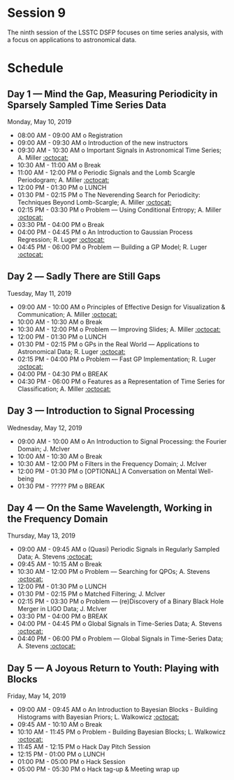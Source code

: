 # Session 9

The ninth session of the LSSTC DSFP focuses on time series analysis, with a focus on applications to astronomical data.

# Schedule

## Day 1 — Mind the Gap, Measuring Periodicity in Sparsely Sampled Time Series Data

Monday, May 10, 2019

 * 08:00 AM - 09:00 AM  o  Registration
 * 09:00 AM - 09:30 AM  o  Introduction of the new instructors
 * 09:30 AM - 10:30 AM  o  Important Signals in Astronomical Time Series; A. Miller [:octocat:](https://github.com/adamamiller)
 * 10:30 AM - 11:00 AM  o  Break
 * 11:00 AM - 12:00 PM  o  Periodic Signals and the Lomb Scargle Periodogram; A. Miller [:octocat:](https://github.com/adamamiller)
 * 12:00 PM - 01:30 PM  o  LUNCH
 * 01:30 PM - 02:15 PM  o  The Neverending Search for Periodicity: Techniques Beyond Lomb-Scargle; A. Miller [:octocat:](https://github.com/adamamiller)
 * 02:15 PM - 03:30 PM  o  Problem –– Using Conditional Entropy; A. Miller [:octocat:](https://github.com/adamamiller)
 * 03:30 PM - 04:00 PM  o  Break
 * 04:00 PM - 04:45 PM  o  An Introduction to Gaussian Process Regression; R. Luger [:octocat:](https://github.com/rodluger)
 * 04:45 PM - 06:00 PM  o  Problem –– Building a GP Model; R. Luger [:octocat:](https://github.com/rodluger)

## Day 2 –– Sadly There are Still Gaps

Tuesday, May 11, 2019

 * 09:00 AM - 10:00 AM  o  Principles of Effective Design for Visualization & Communication; A. Miller [:octocat:](https://github.com/adamamiller)
 * 10:00 AM - 10:30 AM  o  Break
 * 10:30 AM - 12:00 PM  o  Problem –– Improving Slides; A. Miller [:octocat:](https://github.com/adamamiller)
 * 12:00 PM - 01:30 PM  o  LUNCH
 * 01:30 PM - 02:15 PM  o  GPs in the Real World –– Applications to Astronomical Data; R. Luger [:octocat:](https://github.com/rodluger)
 * 02:15 PM - 04:00 PM  o  Problem –– Fast GP Implementation; R. Luger [:octocat:](https://github.com/rodluger)
 * 04:00 PM - 04:30 PM  o  BREAK
 * 04:30 PM - 06:00 PM  o  Features as a Representation of Time Series for Classification; A. Miller [:octocat:](https://github.com/adamamiller)

## Day 3 — Introduction to Signal Processing

Wednesday, May 12, 2019

 * 09:00 AM - 10:00 AM  o  An Introduction to Signal Processing: the Fourier Domain; J. McIver
 * 10:00 AM - 10:30 AM  o  Break
 * 10:30 AM - 12:00 PM  o  Filters in the Frequency Domain; J. McIver
 * 12:00 PM - 01:30 PM  o  [OPTIONAL] A Conversation on Mental Well-being
 * 01:30 PM - ????? PM  o  BREAK

## Day 4 — On the Same Wavelength, Working in the Frequency Domain

Thursday, May 13, 2019

 * 09:00 AM - 09:45 AM  o  (Quasi) Periodic Signals in Regularly Sampled Data; A. Stevens [:octocat:](https://github.com/abigailStev)
 * 09:45 AM - 10:15 AM  o  Break
 * 10:30 AM - 12:00 PM  o  Problem –– Searching for QPOs; A. Stevens [:octocat:](https://github.com/abigailStev)
 * 12:00 PM - 01:30 PM  o  LUNCH
 * 01:30 PM - 02:15 PM  o  Matched Filtering; J. McIver
 * 02:15 PM - 03:30 PM  o  Problem –– (re)Discovery of a Binary Black Hole Merger in LIGO Data; J. McIver
 * 03:30 PM - 04:00 PM  o  BREAK
 * 04:00 PM - 04:45 PM  o  Global Signals in Time-Series Data; A. Stevens [:octocat:](https://github.com/abigailStev)
 * 04:40 PM - 06:00 PM  o  Problem –– Global Signals in Time-Series Data; A. Stevens [:octocat:](https://github.com/abigailStev)


## Day 5 — A Joyous Return to Youth: Playing with Blocks 

Friday, May 14, 2019

 * 09:00 AM - 09:45 AM  o  An Introduction to Bayesian Blocks - Building Histograms with Bayesian Priors; L. Walkowicz [:octocat:](https://github.com/lmwalkowicz)
 * 09:45 AM - 10:10 AM  o  Break
 * 10:10 AM - 11:45 PM  o  Problem - Building Bayesian Blocks; L. Walkowicz [:octocat:](https://github.com/lmwalkowicz)
 * 11:45 AM - 12:15 PM  o  Hack Day Pitch Session
 * 12:15 PM - 01:00 PM  o  LUNCH
 * 01:00 PM - 05:00 PM  o  Hack Session
 * 05:00 PM - 05:30 PM  o  Hack tag-up & Meeting wrap up
